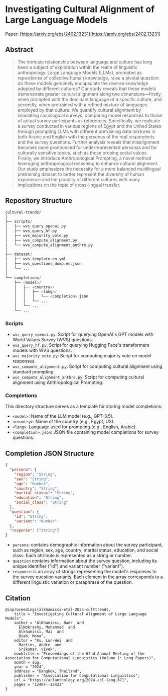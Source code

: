 # Investigating Cultural Alignment of Large Language Models

Paper: [https://arxiv.org/abs/2402.13231](https://arxiv.org/abs/2402.13231)

## Abstract
> The intricate relationship between language and culture has long been a subject of exploration within the realm of linguistic anthropology. Large Language Models (LLMs), promoted as repositories of collective human knowledge, raise a pivotal question: do these models genuinely encapsulate the diverse knowledge adopted by different cultures? Our study reveals that these models demonstrate greater cultural alignment along two dimensions—firstly, when prompted with the dominant language of a specific culture, and secondly, when pretrained with a  refined mixture of languages employed by that culture. We quantify cultural alignment by simulating sociological surveys, comparing model responses to those of actual survey participants as references. Specifically, we replicate a survey conducted in various regions of Egypt and the United States through prompting LLMs with different pretraining data mixtures in both Arabic and English with the personas of the real respondents and the survey questions. Further analysis reveals that misalignment becomes more pronounced for underrepresented personas and for culturally sensitive topics, such as those probing social values. Finally, we introduce Anthropological Prompting, a novel method leveraging anthropological reasoning to enhance cultural alignment. Our study emphasizes the necessity for a more balanced multilingual pretraining dataset to better represent the diversity of human experience and the plurality of different cultures with many implications on the topic of cross-lingual transfer.

## Repository Structure
```php
cultural-trends/
│
├── scripts/
│   ├── wvs_query_openai.py
│   ├── wvs_query_hf.py
│   ├── wvs_majority_vote.py
│   ├── wvs_compute_alignment.py
│   └── wvs_compute_alignment_anthro.py
│
├── dataset/
│   ├── wvs_template.en.yml
│   ├── wvs_questions_dump.en.json
│   └── ...
│
└── completions/
    ├── <model>/
    │   ├── <country>/
    │   │   ├── <lang>/
    │   │   │   └── <completion>.json
    │   │   └── ...
    │   └── ...
    └── ...
```

### Scripts

- `wvs_query_openai.py`: Script for querying OpenAI's GPT models with World Values Survey (WVS) questions.
- `wvs_query_hf.py`: Script for querying Hugging Face's transformers models with WVS questions.
- `wvs_majority_vote.py`: Script for computing majority vote on model responses.
- `wvs_compute_alignment.py`: Script for computing cultural alignment using standard prompting.
- `wvs_compute_alignment_anthro.py`: Script for computing cultural alignment using Anthropological Prompting.

### Completions
This directory structure serves as a template for storing model completions:

- `<model>`: Name of the LLM model (e.g., GPT-3.5).
- `<country>`: Name of the country (e.g., Egypt, US).
- `<lang>`: Language used for prompting (e.g., English, Arabic).
- `<completion>.json`: JSON file containing model completions for survey questions.

## Completion JSON Structure
```json
{
  "persona": {
    "region": "String",
    "sex": "String",
    "age": "Number",
    "country": "String",
    "marital_status": "String",
    "education": "String",
    "social_class": "String"
  },
  "question": {
    "id": "String",
    "variant": "Number"
  },
  "response": ["String"]
}
```


- `persona`: contains demographic information about the survey participant, such as region, sex, age, country, marital status, education, and social class. Each attribute is represented as a string or number.
- `question` contains information about the survey question, including its unique identifier ("id") and variant number ("variant").
- `response`: is an array of strings representing the model's responses to the survey question variants. Each element in the array corresponds to a different linguistic variation or paraphrase of the question.

## Citation
```
@inproceedings{alkhamissi-etal-2024-culttrends,
    title = "Investigating Cultural Alignment of Large Language Models",
    author = "AlKhamissi, Badr  and
      ElNokrashy, Muhammad  and
      Alkhamissi, Mai  and
      Diab, Mona",
    editor = "Ku, Lun-Wei  and
      Martins, Andre  and
      Srikumar, Vivek",
    booktitle = "Proceedings of the 62nd Annual Meeting of the Association for Computational Linguistics (Volume 1: Long Papers)",
    month = aug,
    year = "2024",
    address = "Bangkok, Thailand",
    publisher = "Association for Computational Linguistics",
    url = "https://aclanthology.org/2024.acl-long.671",
    pages = "12404--12422"
}
```
